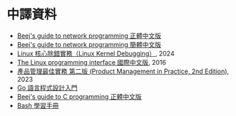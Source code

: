 # 中譯資料

* [Beej's guide to network programming 正體中文版](https://beej-zhtw.netdpi.net)
* [Beej's guide to network programming 簡體中文版](https://beej-zhcn.netdpi.net)
* [Linux 核心除錯實務（Linux Kernel Debugging）](https://lkd.netdpi.net/), 2024
* [The Linux programming interface 國際中文版](https://tlpi-zhtw.netdpi.net), 2016
* [產品管理最佳實務 第二版 (Product Management in Practice, 2nd Edition)](https://www.gotop.com.tw/books/BookDetails.aspx?Types=v\&bn=A716), 2023
* [Go 語言程式設計入門](https://go.netdpi.net)
* [Beej's guide to C programming 正體中文版](https://beej-c-zhtw.netdpi.net/)
* [Bash 學習手冊](https://bash.netdpi.net)
